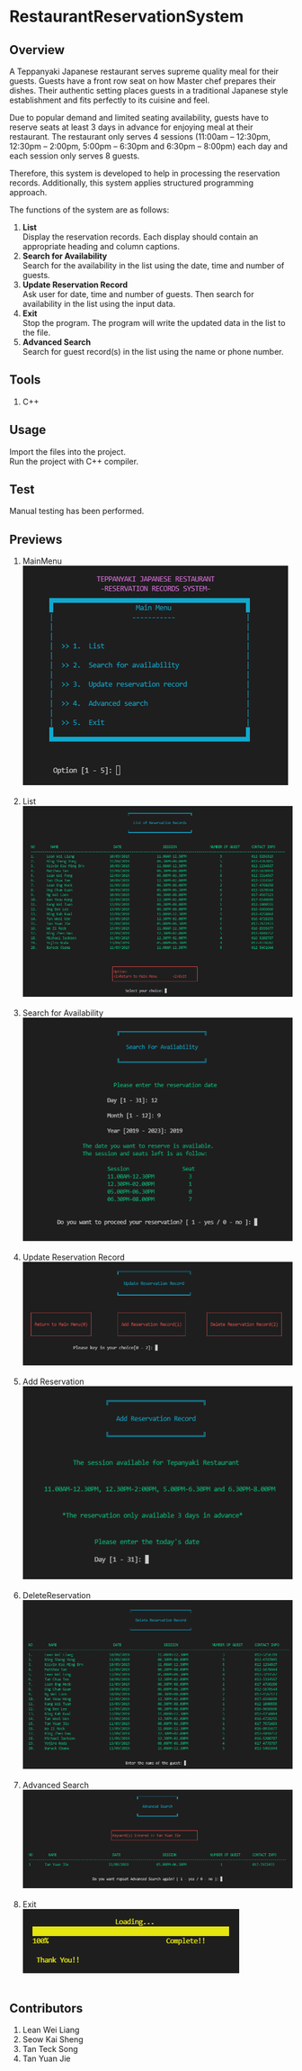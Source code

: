 # RestaurantReservationSystem

## Overview
<p>A Teppanyaki Japanese restaurant serves supreme quality meal for their guests. Guests have a front row seat on how Master chef prepares their dishes. Their authentic setting places guests in a traditional Japanese style establishment and fits perfectly to its cuisine and feel.</p>
<p>Due to popular demand and limited seating availability, guests have to reserve seats at least 3 days in advance for enjoying meal at their restaurant. The restaurant only serves 4 sessions (11:00am – 12:30pm, 12:30pm – 2:00pm, 5:00pm – 6:30pm and 6:30pm – 8:00pm) each day and each session only serves 8 guests.</p>
<p>Therefore, this system is developed to help in processing the reservation records. Additionally, this system applies structured programming approach.</p>
<p>The functions of the system are as follows:</p>

1. **List** <br> Display the reservation records. Each display should contain an appropriate heading and column captions.<br>
2. **Search for Availability** <br> Search for the availability in the list using the date, time and number of guests.<br>
3. **Update Reservation Record** <br> Ask user for date, time and number of guests. Then search for availability in the list using the input data.<br>
4. **Exit** <br> Stop the program. The program will write the updated data in the list to the file.<br>
5. **Advanced Search** <br> Search for guest record(s) in the list using the name or phone number.<br>

## Tools
1. C++

## Usage
Import the files into the project. <br>
Run the project with C++ compiler.

## Test
Manual testing has been performed.

## Previews
1. MainMenu <br> <img src="previews/MainMenu.png"><br><br>
2. List <br> <img src="previews/List.png"><br><br>
3. Search for Availability <br> <img src="previews/SearchForAvailability.png"><br><br>
4. Update Reservation Record <br> <img src="previews/UpdateReservation.png"><br><br>
5. Add Reservation <br> <img src="previews/AddReservation.png"><br><br>
6. DeleteReservation <br> <img src="previews/DeleteReservation.png"><br><br>
7. Advanced Search <br> <img src="previews/AdvancedSearch.png"><br><br>
8. Exit <br> <img src="previews/Exit.png"><br><br>

## Contributors
1. Lean Wei Liang
2. Seow Kai Sheng
3. Tan Teck Song
4. Tan Yuan Jie
